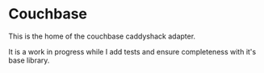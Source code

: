 # Couchbase

This is the home of the couchbase caddyshack adapter.

It is a work in progress while I add tests and ensure completeness with it's
base library.
